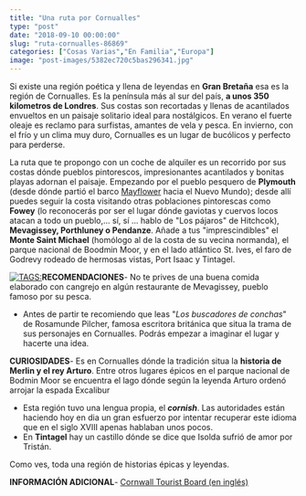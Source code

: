 ```yaml
---
title: "Una ruta por Cornualles"
type: "post"
date: "2018-09-10 00:00:00"
slug: "ruta-cornualles-86869"
categories: ["Cosas Varias","En Familia","Europa"]
image: "post-images/5382ec720c5bas296341.jpg"
---
```


Si existe una región poética y llena de leyendas en **Gran Bretaña** esa es la región de Cornualles. Es la península más al sur del país, **a unos 350 kilometros de Londres**. Sus costas son recortadas y llenas de acantilados envueltos en un paisaje solitario ideal para nostálgicos. En verano el fuerte oleaje es reclamo para surfistas, amantes de vela y pesca. En invierno, con el frío y un clima muy duro, Cornualles es un lugar de bucólicos y perfecto para perderse.  
  
La ruta que te propongo con un coche de alquiler es un recorrido por sus costas dónde pueblos pintorescos, impresionantes acantilados y bonitas playas adornan el paisaje. Empezando por el pueblo pesquero de **Plymouth** (desde dónde partió el barco [Mayflower](http://es.wikipedia.org/wiki/Mayflower) hacia el Nuevo Mundo); desde allí puedes seguir la costa visitando otras poblaciones pintorescas como **Fowey** (lo reconocerás por ser el lugar dónde gaviotas y cuervos locos atacan a todo un pueblo,... sí, sí ... hablo de "Los pájaros" de Hitchcok), **Mevagissey, Porthluney o Pendanze**. Añade a tus "imprescindibles" el **Monte Saint Michael** (homólogo al de la costa de su vecina normanda), el parque nacional de Boodmin Moor, y en el lado atlántico St. Ives, el faro de Godrevy rodeado de hermosas vistas, Port Isaac y Tintagel.  
  
[![ TAGS:](post-images/5382ec720c5bas296341.jpg " Pendeen Watch by byb64")](https://www.flickr.com/photos/50879678@N03/12238874273)**RECOMENDACIONES**- No te prives de una buena comida elaborado con cangrejo en algún restaurante de Mevagissey, pueblo famoso por su pesca.
- Antes de partir te recomiendo que leas "*Los buscadores de conchas*" de Rosamunde Pilcher, famosa escritora británica que situa la trama de sus personajes en Cornualles. Podrás empezar a imaginar el lugar y hacerte una idea.

**CURIOSIDADES**- Es en Cornualles dónde la tradición situa la **historia de Merlin y el rey Arturo**. Entre otros lugares épicos en el parque nacional de Bodmin Moor se encuentra el lago dónde según la leyenda Arturo ordenó arrojar la espada Excalibur
- Esta región tuvo una lengua propia, el ***cornish***. Las autoridades están haciendo hoy en dia un gran esfuerzo por intentar recuperar este idioma que en el siglo XVIII apenas hablaban unos pocos.
- En **Tintagel** hay un castillo dónde se dice que Isolda sufrió de amor por Tristán.

Como ves, toda una región de historias épicas y leyendas.  
  
**INFORMACIÓN ADICIONAL**- [Cornwall Tourist Board (en inglés)](http://www.visitcornwall.com/)